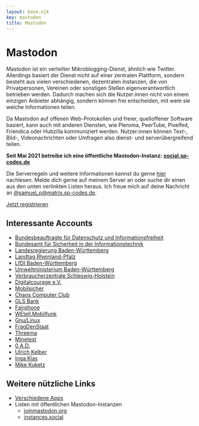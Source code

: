 ```yaml
---
layout: base.njk
key: mastodon
title: Mastodon
---
```

# <i class="i-mastodon"></i> Mastodon

Mastodon ist ein verteilter Mikroblogging-Dienst, ähnlich wie Twitter. Allerdings basiert der Dienst nicht auf einer zentralen Plattform, sondern besteht aus vielen verschiedenen, dezentralen Instanzen, die von Privatpersonen, Vereinen oder sonstigen Stellen eigenverantwortlich betrieben werden. Dadurch machen sich die Nutzer:innen nicht von einem einzigen Anbieter abhängig, sondern können frei entscheiden, mit wem sie welche Informationen teilen.

Da Mastodon auf offenen Web-Protokollen und freier, quelloffener Software basiert, kann auch mit anderen Diensten, wie Pleroma, PeerTube, Pixelfed, Friendica oder Hubzilla kommuniziert werden. Nutzer:innen können Text-, Bild-, Videonachrichten oder Umfragen also dienst- und serverübergreifend teilen.

__Seit Mai 2021 betreibe ich eine öffentliche Mastodon-Instanz: [social.sp-codes.de](https://social.sp-codes.de/)__

Die Serverregeln und weitere Informationen kannst du gerne [hier](https://social.sp-codes.de/about/more) nachlesen. Melde dich gerne auf meinem Server an oder suche dir einen aus den unten verlinkten Listen heraus. Ich freue mich auf
deine Nachricht an [@samuel_p@matrix.sp-codes.de](https://social.sp-codes.de/@samuel_p).

<div class="text-center mb-3">
<a class="card d-inline-block font-weight-bold" target="_blank" href="https://social.sp-codes.de/about">Jetzt registrieren</a>
</div>

## Interessante Accounts

* [Bundesbeauftragte für Datenschutz und Informationsfreiheit](https://social.bund.de/@bfdi)
* [Bundesamt für Sicherheit in der Informationstechnik](https://social.bund.de/@bsi)
* [Landesregierung Baden-Württemberg](https://mastodon.social/@RegierungBW)
* [Landtag Rheinland-Pfalz](https://social.bund.de/@ltrlp)
* [LfDI Baden-Württemberg](https://bawü.social/@lfdi)
* [Umweltministerium Baden-Württemberg](https://bawü.social/@Umweltministerium)
* [Verbraucherzentrale Schleswig-Holstein](https://troet.cafe/@verbraucherzentrale_sh)
* [Digitalcourage e.V.](https://digitalcourage.social/@digitalcourage)
* [Mobilsicher](https://mastodontech.de/@mobilsicher)
* [Chaos Computer Club](https://social.bau-ha.us/@CCC)
* [GLS Bank](https://ruhr.social/@glsbank)
* [Fairphone](https://social.weho.st/@Fairphone)
* [WEtell.Mobilfunk](https://chaos.social/@wetell)
* [Gnu/Linux](https://social.anoxinon.de/@gnulinux)
* [FragDenStaat](https://chaos.social/@fragdenstaat)
* [Threema](https://mastodon.social/@threemaapp)
* [Minetest](https://fosstodon.org/@Minetest)
* [0 A.D.](https://mastodon.social/@play0ad)
* [Ulrich Kelber](https://bonn.social/@ulrichkelber)
* [Inga Klas](https://mastodon.social/@ingaklas)
* [Mike Kuketz](https://social.tchncs.de/@kuketzblog)

## Weitere nützliche Links

* [Verschiedene Apps](https://joinmastodon.org/apps)
* Listen mit öffentlichen Mastodon-Instanzen
    * [joinmastodon.org](https://joinmastodon.org/communities)
    * [instances.social](https://instances.social/)
